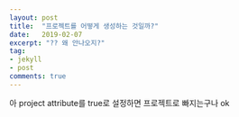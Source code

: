 ```yaml
---
layout: post
title:  "프로젝트를 어떻게 생성하는 것일까?"
date:   2019-02-07
excerpt: "?? 왜 안나오지?"
tag:
- jekyll 
- post
comments: true
---
```

아 project attribute를 true로 설정하면 프로젝트로 빠지는구나 ok
